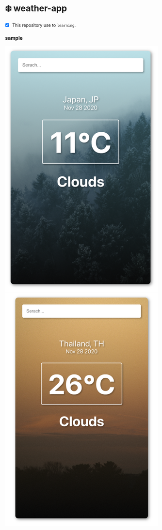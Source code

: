 # ❄️ weather-app

- [x] This repository use to `learning`.

### sample

![coldimage](./readme_images/coldpicture.png)
![hotimage](./readme_images/hotpicture.png)
